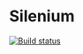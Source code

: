 # Silenium
[![Build status](https://ci.appveyor.com/api/projects/status/hvfcu0actxn4n4ql/branch/main?svg=true)](https://ci.appveyor.com/project/Chikhareva/silenium/branch/main)
